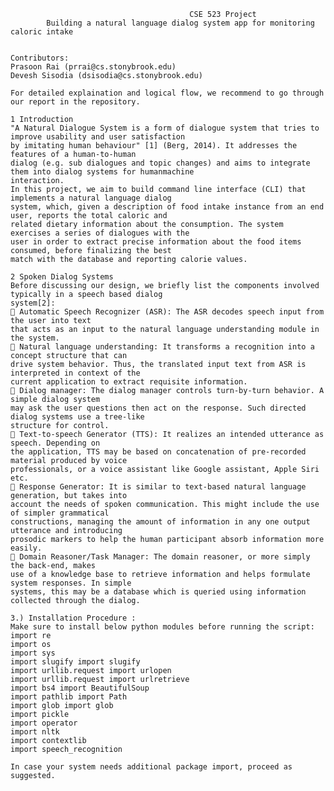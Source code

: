 											CSE 523 Project
			Building a natural language dialog system app for monitoring caloric intake 


	Contributors:
	Prasoon Rai (prrai@cs.stonybrook.edu)
	Devesh Sisodia (dsisodia@cs.stonybrook.edu)

	For detailed explaination and logical flow, we recommend to go through our report in the repository.

	1 Introduction
	"A Natural Dialogue System is a form of dialogue system that tries to improve usability and user satisfaction
	by imitating human behaviour" [1] (Berg, 2014). It addresses the features of a human-to-human
	dialog (e.g. sub dialogues and topic changes) and aims to integrate them into dialog systems for humanmachine
	interaction.
	In this project, we aim to build command line interface (CLI) that implements a natural language dialog
	system, which, given a description of food intake instance from an end user, reports the total caloric and
	related dietary information about the consumption. The system exercises a series of dialogues with the
	user in order to extract precise information about the food items consumed, before finalizing the best
	match with the database and reporting calorie values.

	2 Spoken Dialog Systems
	Before discussing our design, we briefly list the components involved typically in a speech based dialog
	system[2]:
	 Automatic Speech Recognizer (ASR): The ASR decodes speech input from the user into text
	that acts as an input to the natural language understanding module in the system.
	 Natural language understanding: It transforms a recognition into a concept structure that can
	drive system behavior. Thus, the translated input text from ASR is interpreted in context of the
	current application to extract requisite information.
	 Dialog manager: The dialog manager controls turn-by-turn behavior. A simple dialog system
	may ask the user questions then act on the response. Such directed dialog systems use a tree-like
	structure for control.
	 Text-to-speech Generator (TTS): It realizes an intended utterance as speech. Depending on
	the application, TTS may be based on concatenation of pre-recorded material produced by voice
	professionals, or a voice assistant like Google assistant, Apple Siri etc.
	 Response Generator: It is similar to text-based natural language generation, but takes into
	account the needs of spoken communication. This might include the use of simpler grammatical
	constructions, managing the amount of information in any one output utterance and introducing
	prosodic markers to help the human participant absorb information more easily.
	 Domain Reasoner/Task Manager: The domain reasoner, or more simply the back-end, makes
	use of a knowledge base to retrieve information and helps formulate system responses. In simple
	systems, this may be a database which is queried using information collected through the dialog.

	3.) Installation Procedure :
	Make sure to install below python modules before running the script:
	import re
	import os
	import sys
	import slugify import slugify
	import urllib.request import urlopen
	import urllib.request import urlretrieve
	import bs4 import BeautifulSoup
	import pathlib import Path
	import glob import glob
	import pickle
	import operator
	import nltk
	import contextlib
	import speech_recognition

	In case your system needs additional package import, proceed as suggested.
